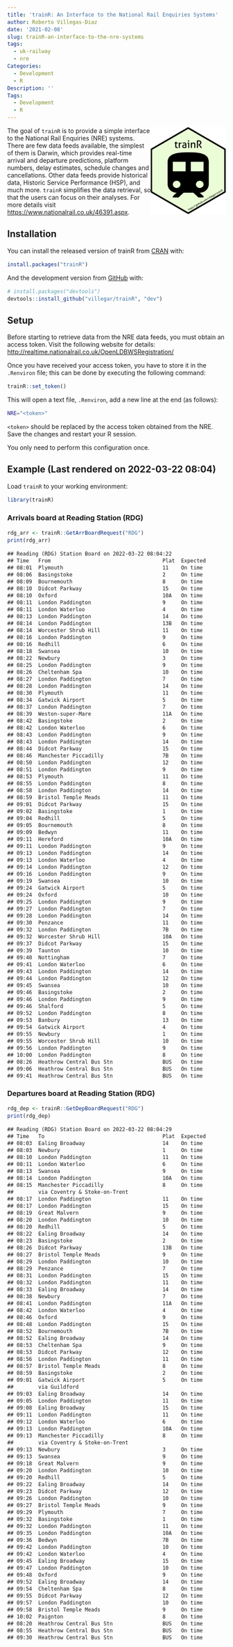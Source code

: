 ```yaml
---
title: 'trainR: An Interface to the National Rail Enquiries Systems'
author: Roberto Villegas-Diaz
date: '2021-02-08'
slug: trainR-an-interface-to-the-nre-systems
tags:
  - uk-railway
  - nre
Categories:
  - Development
  - R
Description: ''
Tags:
  - Development
  - R
---
```


<img src="https://raw.githubusercontent.com/villegar/trainR/main/inst/images/logo.png" alt="logo" align="right" height=200px/>

The goal of `trainR` is to provide a simple interface to the 
National Rail Enquiries (NRE) systems. There are few data feeds 
available, the simplest of them is Darwin, which provides real-time 
arrival and departure predictions, platform numbers, delay estimates, 
schedule changes and cancellations. Other data feeds provide historical 
data, Historic Service Performance (HSP), and much more. `trainR` 
simplifies the data retrieval, so that the users can focus on their 
analyses. For more details visit 
https://www.nationalrail.co.uk/46391.aspx.

## Installation

You can install the released version of trainR from [CRAN](https://CRAN.R-project.org) with:

``` r
install.packages("trainR")
```

And the development version from [GitHub](https://github.com/) with:

``` r
# install.packages("devtools")
devtools::install_github("villegar/trainR", "dev")
```

## Setup
Before starting to retrieve data from the NRE data feeds, you must obtain an access token. 
Visit the following website for details: http://realtime.nationalrail.co.uk/OpenLDBWSRegistration/

Once you have received your access token, you have to store it in the `.Renviron` file; this can be 
done by executing the following command:


```r
trainR::set_token()
```

This will open a text file, `.Renviron`, add a new line at the end (as follows):

```bash
NRE="<token>"
```

`<token>` should be replaced by the access token obtained from the NRE. Save the changes and restart 
your R session.

You only need to perform this configuration once.

## Example (Last rendered on 2022-03-22 08:04)

Load `trainR` to your working environment:

```r
library(trainR)
```

### Arrivals board at Reading Station (RDG)


```r
rdg_arr <- trainR::GetArrBoardRequest("RDG")
print(rdg_arr)
```

```
## Reading (RDG) Station Board on 2022-03-22 08:04:22
## Time   From                                    Plat  Expected
## 08:01  Plymouth                                11    On time
## 08:06  Basingstoke                             2     On time
## 08:09  Bournemouth                             8     On time
## 08:10  Didcot Parkway                          15    On time
## 08:10  Oxford                                  10A   On time
## 08:11  London Paddington                       9     On time
## 08:11  London Waterloo                         4     On time
## 08:13  London Paddington                       14    On time
## 08:14  London Paddington                       13B   On time
## 08:14  Worcester Shrub Hill                    11    On time
## 08:16  London Paddington                       9     On time
## 08:16  Redhill                                 6     On time
## 08:18  Swansea                                 10    On time
## 08:22  Newbury                                 3     On time
## 08:25  London Paddington                       9     On time
## 08:26  Cheltenham Spa                          10    On time
## 08:27  London Paddington                       7     On time
## 08:28  London Paddington                       14    On time
## 08:30  Plymouth                                11    On time
## 08:34  Gatwick Airport                         5     On time
## 08:37  London Paddington                       7     On time
## 08:39  Weston-super-Mare                       11A   On time
## 08:42  Basingstoke                             2     On time
## 08:42  London Waterloo                         6     On time
## 08:43  London Paddington                       9     On time
## 08:43  London Paddington                       14    On time
## 08:44  Didcot Parkway                          15    On time
## 08:46  Manchester Piccadilly                   7B    On time
## 08:50  London Paddington                       12    On time
## 08:51  London Paddington                       9     On time
## 08:53  Plymouth                                11    On time
## 08:55  London Paddington                       8     On time
## 08:58  London Paddington                       14    On time
## 08:59  Bristol Temple Meads                    11    On time
## 09:01  Didcot Parkway                          15    On time
## 09:02  Basingstoke                             1     On time
## 09:04  Redhill                                 5     On time
## 09:05  Bournemouth                             8     On time
## 09:09  Bedwyn                                  11    On time
## 09:11  Hereford                                10A   On time
## 09:11  London Paddington                       9     On time
## 09:13  London Paddington                       14    On time
## 09:13  London Waterloo                         4     On time
## 09:14  London Paddington                       12    On time
## 09:16  London Paddington                       9     On time
## 09:19  Swansea                                 10    On time
## 09:24  Gatwick Airport                         5     On time
## 09:24  Oxford                                  10    On time
## 09:25  London Paddington                       9     On time
## 09:27  London Paddington                       7     On time
## 09:28  London Paddington                       14    On time
## 09:30  Penzance                                11    On time
## 09:32  London Paddington                       7B    On time
## 09:32  Worcester Shrub Hill                    10A   On time
## 09:37  Didcot Parkway                          15    On time
## 09:39  Taunton                                 10    On time
## 09:40  Nottingham                              7     On time
## 09:41  London Waterloo                         6     On time
## 09:43  London Paddington                       14    On time
## 09:44  London Paddington                       12    On time
## 09:45  Swansea                                 10    On time
## 09:46  Basingstoke                             2     On time
## 09:46  London Paddington                       9     On time
## 09:46  Shalford                                5     On time
## 09:52  London Paddington                       8     On time
## 09:53  Banbury                                 13    On time
## 09:54  Gatwick Airport                         4     On time
## 09:55  Newbury                                 1     On time
## 09:55  Worcester Shrub Hill                    10    On time
## 09:56  London Paddington                       9     On time
## 10:00  London Paddington                       8     On time
## 08:26  Heathrow Central Bus Stn                BUS   On time
## 09:06  Heathrow Central Bus Stn                BUS   On time
## 09:41  Heathrow Central Bus Stn                BUS   On time
```

### Departures board at Reading Station (RDG)


```r
rdg_dep <- trainR::GetDepBoardRequest("RDG")
print(rdg_dep)
```

```
## Reading (RDG) Station Board on 2022-03-22 08:04:29
## Time   To                                      Plat  Expected
## 08:03  Ealing Broadway                         14    On time
## 08:03  Newbury                                 1     On time
## 08:10  London Paddington                       11    On time
## 08:11  London Waterloo                         6     On time
## 08:13  Swansea                                 9     On time
## 08:14  London Paddington                       10A   On time
## 08:15  Manchester Piccadilly                   8     On time
##        via Coventry & Stoke-on-Trent           
## 08:17  London Paddington                       11    On time
## 08:17  London Paddington                       15    On time
## 08:19  Great Malvern                           9     On time
## 08:20  London Paddington                       10    On time
## 08:20  Redhill                                 5     On time
## 08:22  Ealing Broadway                         14    On time
## 08:23  Basingstoke                             2     On time
## 08:26  Didcot Parkway                          13B   On time
## 08:27  Bristol Temple Meads                    9     On time
## 08:29  London Paddington                       10    On time
## 08:29  Penzance                                7     On time
## 08:31  London Paddington                       15    On time
## 08:32  London Paddington                       11    On time
## 08:33  Ealing Broadway                         14    On time
## 08:38  Newbury                                 7     On time
## 08:41  London Paddington                       11A   On time
## 08:42  London Waterloo                         4     On time
## 08:46  Oxford                                  9     On time
## 08:48  London Paddington                       15    On time
## 08:52  Bournemouth                             7B    On time
## 08:52  Ealing Broadway                         14    On time
## 08:53  Cheltenham Spa                          9     On time
## 08:53  Didcot Parkway                          12    On time
## 08:56  London Paddington                       11    On time
## 08:57  Bristol Temple Meads                    8     On time
## 08:59  Basingstoke                             2     On time
## 09:01  Gatwick Airport                         5     On time
##        via Guildford                           
## 09:03  Ealing Broadway                         14    On time
## 09:05  London Paddington                       11    On time
## 09:08  Ealing Broadway                         15    On time
## 09:11  London Paddington                       11    On time
## 09:12  London Waterloo                         6     On time
## 09:13  London Paddington                       10A   On time
## 09:13  Manchester Piccadilly                   8     On time
##        via Coventry & Stoke-on-Trent           
## 09:13  Newbury                                 3     On time
## 09:13  Swansea                                 9     On time
## 09:18  Great Malvern                           9     On time
## 09:20  London Paddington                       10    On time
## 09:20  Redhill                                 5     On time
## 09:22  Ealing Broadway                         14    On time
## 09:23  Didcot Parkway                          12    On time
## 09:26  London Paddington                       10    On time
## 09:27  Bristol Temple Meads                    9     On time
## 09:29  Plymouth                                7     On time
## 09:32  Basingstoke                             1     On time
## 09:32  London Paddington                       11    On time
## 09:35  London Paddington                       10A   On time
## 09:36  Bedwyn                                  7B    On time
## 09:42  London Paddington                       10    On time
## 09:42  London Waterloo                         4     On time
## 09:45  Ealing Broadway                         15    On time
## 09:47  London Paddington                       10    On time
## 09:48  Oxford                                  9     On time
## 09:52  Ealing Broadway                         14    On time
## 09:54  Cheltenham Spa                          8     On time
## 09:55  Didcot Parkway                          12    On time
## 09:57  London Paddington                       10    On time
## 09:58  Bristol Temple Meads                    9     On time
## 10:02  Paignton                                8     On time
## 08:20  Heathrow Central Bus Stn                BUS   On time
## 08:55  Heathrow Central Bus Stn                BUS   On time
## 09:30  Heathrow Central Bus Stn                BUS   On time
```
